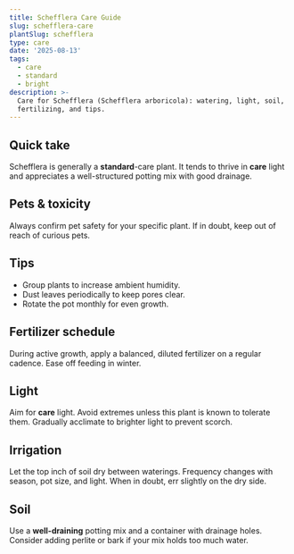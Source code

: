 ```yaml
---
title: Schefflera Care Guide
slug: schefflera-care
plantSlug: schefflera
type: care
date: '2025-08-13'
tags:
  - care
  - standard
  - bright
description: >-
  Care for Schefflera (Schefflera arboricola): watering, light, soil,
  fertilizing, and tips.
---
```

## Quick take
Schefflera is generally a **standard**-care plant. It tends to thrive in **care** light and appreciates a well-structured potting mix with good drainage.

## Pets & toxicity
Always confirm pet safety for your specific plant. If in doubt, keep out of reach of curious pets.

## Tips
- Group plants to increase ambient humidity.
- Dust leaves periodically to keep pores clear.
- Rotate the pot monthly for even growth.

## Fertilizer schedule
During active growth, apply a balanced, diluted fertilizer on a regular cadence. Ease off feeding in winter.

## Light
Aim for **care** light. Avoid extremes unless this plant is known to tolerate them. Gradually acclimate to brighter light to prevent scorch.

## Irrigation
Let the top inch of soil dry between waterings. Frequency changes with season, pot size, and light. When in doubt, err slightly on the dry side.

## Soil
Use a **well-draining** potting mix and a container with drainage holes. Consider adding perlite or bark if your mix holds too much water.
